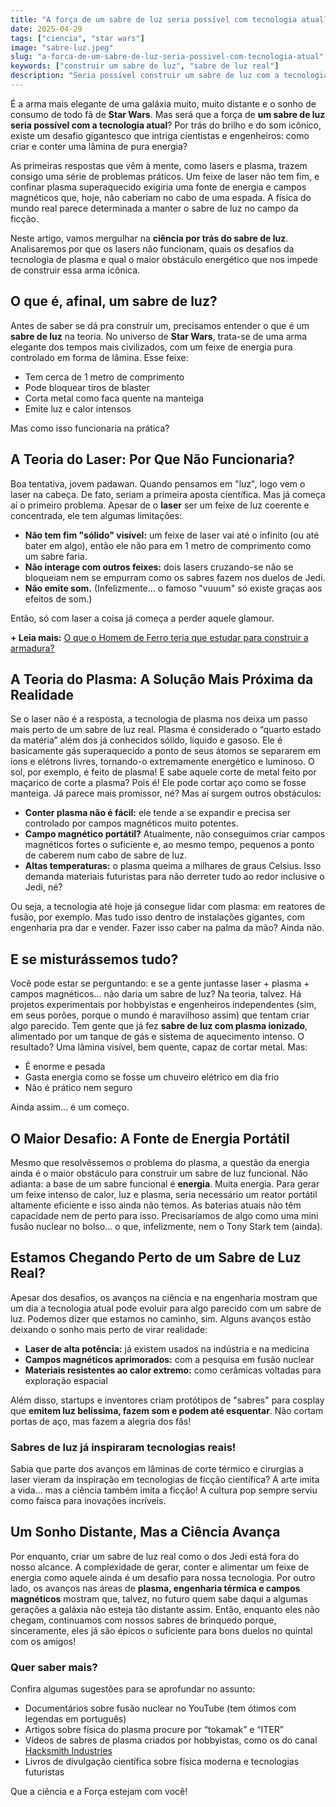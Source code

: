 ```yaml
---
title: "A força de um sabre de luz seria possível com tecnologia atual?"
date: 2025-04-29
tags: ["ciencia", "star wars"]
image: "sabre-luz.jpeg"
slug: "a-forca-de-um-sabre-de-luz-seria-possivel-com-tecnologia-atual"
keywords: ["construir um sabre de luz", "sabre de luz real"]
description: "Seria possível construir um sabre de luz com a tecnologia atual? A ciência explica os desafios do plasma e da energia!"
---
```


É a arma mais elegante de uma galáxia muito, muito distante e o sonho de consumo de todo fã de **Star Wars**. Mas será que a força de **um sabre de luz seria possível com a tecnologia atual**? Por trás do brilho e do som icônico, existe um desafio gigantesco que intriga cientistas e engenheiros: como criar e conter uma lâmina de pura energia?

As primeiras respostas que vêm à mente, como lasers e plasma, trazem consigo uma série de problemas práticos. Um feixe de laser não tem fim, e confinar plasma superaquecido exigiria uma fonte de energia e campos magnéticos que, hoje, não caberiam no cabo de uma espada. A física do mundo real parece determinada a manter o sabre de luz no campo da ficção.

Neste artigo, vamos mergulhar na **ciência por trás do sabre de luz**. Analisaremos por que os lasers não funcionam, quais os desafios da tecnologia de plasma e qual o maior obstáculo energético que nos impede de construir essa arma icônica.

## O que é, afinal, um sabre de luz?

Antes de saber se dá pra construir um, precisamos entender o que é um **sabre de luz** na teoria. No universo de **Star Wars**, trata-se de uma arma elegante dos tempos mais civilizados, com um feixe de energia pura controlado em forma de lâmina. Esse feixe:

*   Tem cerca de 1 metro de comprimento
*   Pode bloquear tiros de blaster
*   Corta metal como faca quente na manteiga
*   Emite luz e calor intensos

Mas como isso funcionaria na prática?

## A Teoria do Laser: Por Que Não Funcionaria?

Boa tentativa, jovem padawan. Quando pensamos em "luz", logo vem o laser na cabeça. De fato, seriam a primeira aposta científica. Mas já começa aí o primeiro problema. Apesar de o **laser** ser um feixe de luz coerente e concentrada, ele tem algumas limitações:

*   **Não tem fim "sólido" visível:** um feixe de laser vai até o infinito (ou até bater em algo), então ele não para em 1 metro de comprimento como um sabre faria.
*   **Não interage com outros feixes:** dois lasers cruzando-se não se bloqueiam nem se empurram como os sabres fazem nos duelos de Jedi.
*   **Não emite som.** (Infelizmente... o famoso "vuuum" só existe graças aos efeitos de som.)

Então, só com laser a coisa já começa a perder aquele glamour.

**+ Leia mais:** [O que o Homem de Ferro teria que estudar para construir a armadura?](/o-que-o-homem-de-ferro-teria-que-estudar-para-construir-a-armadura/)

## A Teoria do Plasma: A Solução Mais Próxima da Realidade

Se o laser não é a resposta, a tecnologia de plasma nos deixa um passo mais perto de um sabre de luz real. Plasma é considerado o “quarto estado da matéria” além dos já conhecidos sólido, líquido e gasoso. Ele é basicamente gás superaquecido a ponto de seus átomos se separarem em íons e elétrons livres, tornando-o extremamente energético e luminoso. O sol, por exemplo, é feito de plasma! E sabe aquele corte de metal feito por maçarico de corte a plasma? Pois é! Ele pode cortar aço como se fosse manteiga. Já parece mais promissor, né? Mas aí surgem outros obstáculos:

*   **Conter plasma não é fácil:** ele tende a se expandir e precisa ser controlado por campos magnéticos muito potentes.
*   **Campo magnético portátil?** Atualmente, não conseguimos criar campos magnéticos fortes o suficiente e, ao mesmo tempo, pequenos a ponto de caberem num cabo de sabre de luz.
*   **Altas temperaturas:** o plasma queima a milhares de graus Celsius. Isso demanda materiais futuristas para não derreter tudo ao redor inclusive o Jedi, né?

Ou seja, a tecnologia até hoje já consegue lidar com plasma: em reatores de fusão, por exemplo. Mas tudo isso dentro de instalações gigantes, com engenharia pra dar e vender. Fazer isso caber na palma da mão? Ainda não.

## E se misturássemos tudo?

Você pode estar se perguntando: e se a gente juntasse laser + plasma + campos magnéticos... não daria um sabre de luz? Na teoria, talvez. Há projetos experimentais por hobbyistas e engenheiros independentes (sim, em seus porões, porque o mundo é maravilhoso assim) que tentam criar algo parecido. Tem gente que já fez **sabre de luz com plasma ionizado**, alimentado por um tanque de gás e sistema de aquecimento intenso. O resultado? Uma lâmina visível, bem quente, capaz de cortar metal. Mas:

*   É enorme e pesada
*   Gasta energia como se fosse um chuveiro elétrico em dia frio
*   Não é prático nem seguro

Ainda assim... é um começo.

## O Maior Desafio: A Fonte de Energia Portátil

Mesmo que resolvêssemos o problema do plasma, a questão da energia ainda é o maior obstáculo para construir um sabre de luz funcional. Não adianta: a base de um sabre funcional é **energia**. Muita energia. Para gerar um feixe intenso de calor, luz e plasma, seria necessário um reator portátil altamente eficiente e isso ainda não temos. As baterias atuais não têm capacidade nem de perto para isso. Precisaríamos de algo como uma mini fusão nuclear no bolso... o que, infelizmente, nem o Tony Stark tem (ainda).

## Estamos Chegando Perto de um Sabre de Luz Real?

Apesar dos desafios, os avanços na ciência e na engenharia mostram que um dia a tecnologia atual pode evoluir para algo parecido com um sabre de luz. Podemos dizer que estamos no caminho, sim. Alguns avanços estão deixando o sonho mais perto de virar realidade:

*   **Laser de alta potência:** já existem usados na indústria e na medicina
*   **Campos magnéticos aprimorados:** com a pesquisa em fusão nuclear
*   **Materiais resistentes ao calor extremo:** como cerâmicas voltadas para exploração espacial

Além disso, startups e inventores criam protótipos de "sabres" para cosplay que **emitem luz belíssima, fazem som e podem até esquentar**. Não cortam portas de aço, mas fazem a alegria dos fãs!

### Sabres de luz já inspiraram tecnologias reais!

Sabia que parte dos avanços em lâminas de corte térmico e cirurgias a laser vieram da inspiração em tecnologias de ficção científica? A arte imita a vida… mas a ciência também imita a ficção! A cultura pop sempre serviu como faísca para inovações incríveis.

## Um Sonho Distante, Mas a Ciência Avança

Por enquanto, criar um sabre de luz real como o dos Jedi está fora do nosso alcance. A complexidade de gerar, conter e alimentar um feixe de energia como aquele ainda é um desafio para nossa tecnologia. Por outro lado, os avanços nas áreas de **plasma, engenharia térmica e campos magnéticos** mostram que, talvez, no futuro quem sabe daqui a algumas gerações a galáxia não esteja tão distante assim. Então, enquanto eles não chegam, continuamos com nossos sabres de brinquedo porque, sinceramente, eles já são épicos o suficiente para bons duelos no quintal com os amigos!

### Quer saber mais?

Confira algumas sugestões para se aprofundar no assunto:

*   Documentários sobre fusão nuclear no YouTube (tem ótimos com legendas em português)
*   Artigos sobre física do plasma procure por “tokamak” e “ITER”
*   Vídeos de sabres de plasma criados por hobbyistas, como os do canal [Hacksmith Industries](https://www.youtube.com/@hacksmith)
*   Livros de divulgação científica sobre física moderna e tecnologias futuristas

Que a ciência e a Força estejam com você!
